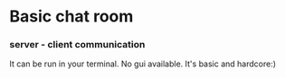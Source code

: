# Basic chat room
### server - client communication

It can be run in your terminal. No gui available. It's basic and hardcore:)
